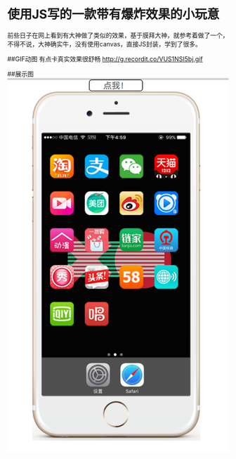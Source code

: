 # 使用JS写的一款带有爆炸效果的小玩意

 前些日子在网上看到有大神做了类似的效果，基于膜拜大神，就参考着做了一个，不得不说，大神确实牛，没有使用canvas，直接JS封装，学到了很多。

##GIF动图 有点卡真实效果很舒畅
http://g.recordit.co/VUS1NSI5bj.gif
	
##展示图
![Aaron Swartz](https://raw.githubusercontent.com/81777268/Boom/master/Show.png)  
